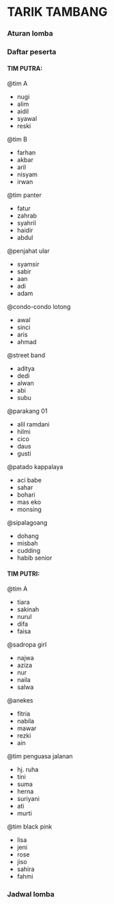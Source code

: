# TARIK TAMBANG

### Aturan lomba

### Daftar peserta

#### TIM PUTRA:

@tim A
- nugi
- alim
- aidil
- syawal
- reski

@tim B
- farhan
- akbar
- aril
- nisyam
- irwan

@tim panter
- fatur
- zahrab
- syahril
- haidir
- abdul

@penjahat ular
- syamsir
- sabir
- aan
- adi
- adam

@condo-condo lotong
- awal
- sinci
- aris
- ahmad

@street band
- aditya
- dedi
- alwan
- abi
- subu

@parakang 01
- alil ramdani
- hilmi
- cico
- daus
- gusti

@patado kappalaya
- aci babe
- sahar
- bohari
- mas eko
- monsing

@sipalagoang
- dohang
- misbah
- cudding
- habib senior


#### TIM PUTRI:

@tim A
- tiara
- sakinah
- nurul
- difa
- faisa

@sadropa girl
- najwa
- aziza
- nur
- naila
- salwa

@anekes
- fitria
- nabila
- mawar
- rezki
- ain

@tim penguasa jalanan
- hj. ruha
- tini
- suma
- herna
- suriyani
- ati
- murti

@tim black pink
- lisa
- jeni
- rose
- jiso
- sahira
- fahmi
### Jadwal lomba